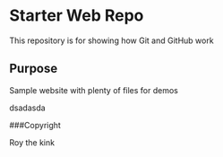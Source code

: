 # Starter Web Repo

This repository is for showing how Git and GitHub work

## Purpose

Sample website with plenty of files for demos

dsadasda

###Copyright

Roy the kink